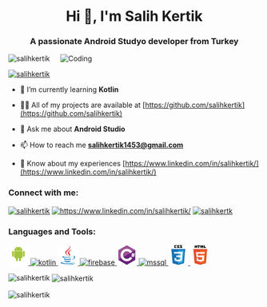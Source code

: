<h1 align="center">Hi 👋, I'm Salih Kertik</h1>
<h3 align="center">A passionate Android Studyo developer from Turkey</h3>
<img align="right" alt="Coding" width ="400" src="https://media.tenor.com/NOYF3f82b_gAAAAC/programmer.gif">

<p align="left"> <img src="https://komarev.com/ghpvc/?username=salihkertik&label=Profile%20views&color=0e75b6&style=flat" alt="salihkertik" /> </p>

<p align="left"> <a href="https://twitter.com/salihkertik" target="blank"><img src="https://img.shields.io/twitter/follow/salihkertik?logo=twitter&style=for-the-badge" alt="salihkertik" /></a> </p>

- 🌱 I’m currently learning **Kotlin**

- 👨‍💻 All of my projects are available at [https://github.com/salihkertik](https://github.com/salihkertik)

- 💬 Ask me about **Android Studio**

- 📫 How to reach me **salihkertik1453@gmail.com**

- 📄 Know about my experiences [https://www.linkedin.com/in/salihkertik/](https://www.linkedin.com/in/salihkertik/)

<h3 align="left">Connect with me:</h3>
<p align="left">
<a href="https://twitter.com/salihkertik" target="blank"><img align="center" src="https://raw.githubusercontent.com/rahuldkjain/github-profile-readme-generator/master/src/images/icons/Social/twitter.svg" alt="salihkertik" height="30" width="40" /></a>
<a href="https://linkedin.com/in/https://www.linkedin.com/in/salihkertik/" target="blank"><img align="center" src="https://raw.githubusercontent.com/rahuldkjain/github-profile-readme-generator/master/src/images/icons/Social/linked-in-alt.svg" alt="https://www.linkedin.com/in/salihkertik/" height="30" width="40" /></a>
<a href="https://instagram.com/salihkertk" target="blank"><img align="center" src="https://raw.githubusercontent.com/rahuldkjain/github-profile-readme-generator/master/src/images/icons/Social/instagram.svg" alt="salihkertk" height="30" width="40" /></a>
</p>

<h3 align="left">Languages and Tools:</h3>
<p align="left"> <a href="https://developer.android.com" target="_blank" rel="noreferrer"> <img src="https://raw.githubusercontent.com/devicons/devicon/master/icons/android/android-original-wordmark.svg" alt="android" width="40" height="40"/> </a> <a href="https://kotlinlang.org" target="_blank" rel="noreferrer"> <img src="https://www.vectorlogo.zone/logos/kotlinlang/kotlinlang-icon.svg" alt="kotlin" width="40" height="40"/> </a> <a href="https://www.java.com" target="_blank" rel="noreferrer"> <img src="https://raw.githubusercontent.com/devicons/devicon/master/icons/java/java-original.svg" alt="java" width="40" height="40"/> </a> <a href="https://firebase.google.com/" target="_blank" rel="noreferrer"> <img src="https://www.vectorlogo.zone/logos/firebase/firebase-icon.svg" alt="firebase" width="40" height="40"/> </a> <a href="https://www.w3schools.com/cs/" target="_blank" rel="noreferrer"> <img src="https://raw.githubusercontent.com/devicons/devicon/master/icons/csharp/csharp-original.svg" alt="csharp" width="40" height="40"/> </a> <a href="https://www.microsoft.com/en-us/sql-server" target="_blank" rel="noreferrer"> <img src="https://www.svgrepo.com/show/303229/microsoft-sql-server-logo.svg" alt="mssql" width="40" height="40"/> </a> <a href="https://www.w3schools.com/css/" target="_blank" rel="noreferrer"> <img src="https://raw.githubusercontent.com/devicons/devicon/master/icons/css3/css3-original-wordmark.svg" alt="css3" width="40" height="40"/> </a> <a href="https://www.w3.org/html/" target="_blank" rel="noreferrer"> <img src="https://raw.githubusercontent.com/devicons/devicon/master/icons/html5/html5-original-wordmark.svg" alt="html5" width="40" height="40"/> </a> 

<p> <img align="left" src="https://github-readme-stats.vercel.app/api/top-langs?username=salihkertik&show_icons=true&locale=en&layout=compact" alt="salihkertik" /> </p>

<p> &nbsp;<img align="center" src="https://github-readme-stats.vercel.app/api?username=salihkertik&show_icons=true&locale=en" alt="salihkertik" /> </p>

<p> <img align="center" src="https://github-readme-streak-stats.herokuapp.com/?user=salihkertik&" alt="salihkertik" /> </p>
